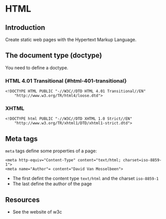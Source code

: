 # HTML

## Introduction

Create static web pages with the Hypertext Markup Language.

## The document type (doctype)

You need to define a doctype.

### HTML 4.01 Transitional {#html-401-transitional}

```
<!DOCTYPE HTML PUBLIC "-//W3C//DTD HTML 4.01 Transitional//EN"
    "http://www.w3.org/TR/html4/loose.dtd">
```

### XHTML

```
<!DOCTYPE html PUBLIC "-//W3C//DTD XHTML 1.0 Strict//EN"
    "http://www.w3.org/TR/xhtml1/DTD/xhtml1-strict.dtd">
```


## Meta tags

`meta` tags define some properties of a page:

```
<meta http-equiv="Content-Type" content="text/html; charset=iso-8859-1">
<meta name="Author"= content="David Van Mosselbeen">
```

* The first defint the content type `text/html` and the charset `iso-8859-1`
* The last define the author of the page

## Resources

* See the website of w3c

